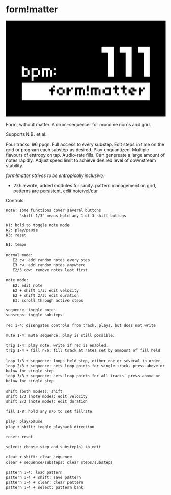 # form!matter


![form_without_matter](screenshot.png)


Form, without matter. A drum-sequencer for monome norns and grid.

Supports N.B. et al.

Four tracks. 96 ppqn. Full access to every substep. Edit steps in time on the grid or program each substep as desired. Play unquantized. Multiple flavours of entropy on tap. Audio-rate fills. Can genereate a large amount of notes rapidly. Adjust speed limit to achieve desired level of downstream stability. 

*form!matter strives to be entropically inclusive.*  

- 2.0: rewrite, added modules for sanity. pattern management on grid, patterns are persistent, edit note/vel/dur  

Controls:
```
note: some functions cover several buttons
      "shift 1/3" means hold any 1 of 3 shift-buttons
```
```
K1: hold to toggle note mode
K2: play/pause
K3: reset
```
```
E1: tempo

normal mode:
   E2 cw: add random notes every step
   E3 cw: add random notes anywhere
   E2/3 ccw: remove notes last first

note mode:
   E2: edit note
   E2 + shift 1/3: edit velocity 
   E2 + shift 2/3: edit duration 
   E3: scroll through active steps
```
```
sequence: toggle notes
substeps: toggle substeps

rec 1-4: disengates controls from track, plays, but does not write

mute 1-4: mute sequence, play is still possible.

trig 1-4: play note, write if rec is enabled.
trig 1-4 + fill n/6: fill track at rates set by ammount of fill held

loop 1/3 + sequence: loops held step, either one or several in order
loop 2/3 + sequence: sets loop points for single track. press above or below for single step
loop 3/3 + sequence: sets loop points for all tracks. press above or below for single step

shift (both modes): shift
shift 1/3 (note mode): edit velocity
shift 2/3 (note mode): edit duration

fill 1-8: hold any n/6 to set fillrate

play: play/pause
play + shift: toggle playback direction

reset: reset

select: choose step and substep(s) to edit

clear + shift: clear sequence
clear + sequence/substeps: clear steps/substeps

pattern 1-4: load pattern
pattern 1-4 + shift: save pattern
pattern 1-4 + clear: clear pattern
pattern 1-4 + select: pattern bank
```

